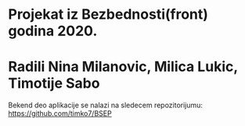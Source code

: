 # Projekat iz Bezbednosti(front) godina 2020. 
# Radili Nina Milanovic, Milica Lukic, Timotije Sabo

Bekend deo aplikacije se nalazi na sledecem repozitorijumu: https://github.com/timko7/BSEP

